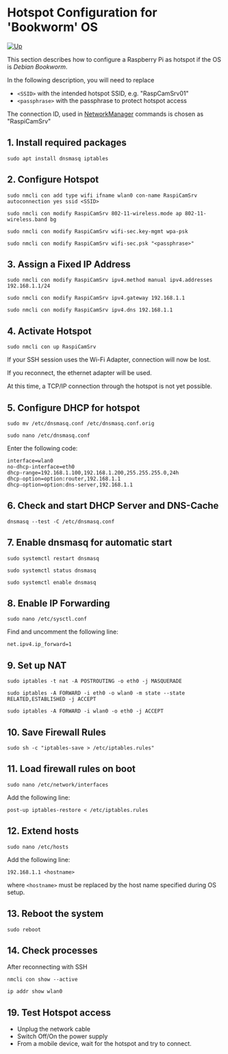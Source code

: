 # Hotspot Configuration for 'Bookworm' OS

[![Up](img/goup.gif)](./bp_PiZero_Standalone.md)

This section describes how to configure a Raspberry Pi as hotspot if the OS is *Debian Bookworm*.

In the following description, you will need to replace

- ```<SSID>``` with the intended hotspot SSID, e.g. "RaspCamSrv01"
- ```<passphrase>``` with the passphrase to protect hotspot access

The connection ID, used in [NetworkManager](https://networkmanager.dev/docs/api/latest/nmcli.html) commands is chosen as "RaspiCamSrv"

## 1. Install required packages

```
sudo apt install dnsmasq iptables
```

## 2. Configure Hotspot

```
sudo nmcli con add type wifi ifname wlan0 con-name RaspiCamSrv autoconnection yes ssid <SSID>

sudo nmcli con modify RaspiCamSrv 802-11-wireless.mode ap 802-11-wireless.band bg

sudo nmcli con modify RaspiCamSrv wifi-sec.key-mgmt wpa-psk

sudo nmcli con modify RaspiCamSrv wifi-sec.psk "<passphrase>"

```

## 3. Assign a Fixed IP Address

```
sudo nmcli con modify RaspiCamSrv ipv4.method manual ipv4.addresses 192.168.1.1/24

sudo nmcli con modify RaspiCamSrv ipv4.gateway 192.168.1.1

sudo nmcli con modify RaspiCamSrv ipv4.dns 192.168.1.1

```

## 4. Activate Hotspot

```
sudo nmcli con up RaspiCamSrv
```

If your SSH session uses the Wi-Fi Adapter, connection will now be lost.

If you reconnect, the ethernet adapter will be used.

At this time, a TCP/IP connection through the hotspot is not yet possible. 

## 5. Configure DHCP for hotspot

```
sudo mv /etc/dnsmasq.conf /etc/dnsmasq.conf.orig

sudo nano /etc/dnsmasq.conf
```

Enter the following code:

```
interface=wlan0 
no-dhcp-interface=eth0
dhcp-range=192.168.1.100,192.168.1.200,255.255.255.0,24h
dhcp-option=option:router,192.168.1.1 
dhcp-option=option:dns-server,192.168.1.1
```

## 6. Check and start DHCP Server and DNS-Cache

```
dnsmasq --test -C /etc/dnsmasq.conf
```

## 7. Enable dnsmasq for automatic start

```
sudo systemctl restart dnsmasq

sudo systemctl status dnsmasq

sudo systemctl enable dnsmasq
```

## 8. Enable IP Forwarding

```
sudo nano /etc/sysctl.conf
```

Find and uncomment the following line:
```
net.ipv4.ip_forward=1
```

## 9. Set up NAT

```
sudo iptables -t nat -A POSTROUTING -o eth0 -j MASQUERADE

sudo iptables -A FORWARD -i eth0 -o wlan0 -m state --state RELATED,ESTABLISHED -j ACCEPT

sudo iptables -A FORWARD -i wlan0 -o eth0 -j ACCEPT

```

## 10. Save Firewall Rules

```
sudo sh -c "iptables-save > /etc/iptables.rules"
```

## 11. Load firewall rules on boot

```
sudo nano /etc/network/interfaces
```

Add the following line:

```
post-up iptables-restore < /etc/iptables.rules
```

## 12. Extend hosts

```
sudo nano /etc/hosts
```

Add the following line:

```
192.168.1.1 <hostname>
```

where ```<hostname>``` must be replaced by the host name specified during OS setup.


## 13. Reboot the system

```
sudo reboot
```

## 14. Check processes

After reconnecting with SSH

```
nmcli con show --active

ip addr show wlan0
```

## 19. Test Hotspot access

- Unplug the network cable
- Switch Off/On the power supply
- From a mobile device, wait for the hotspot and try to connect.